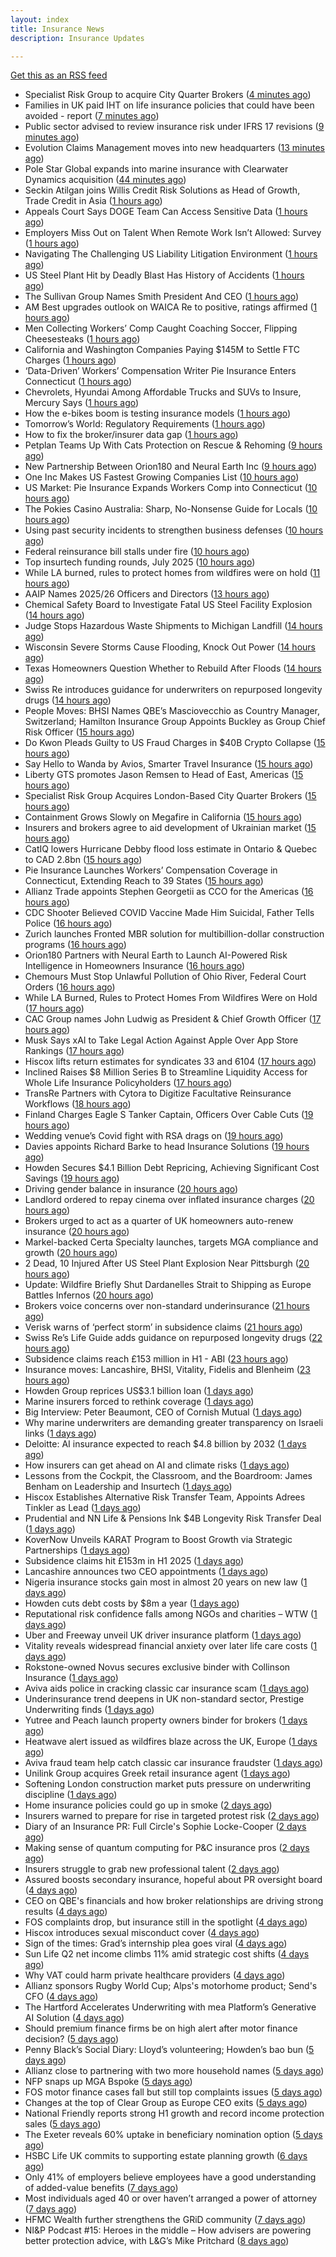 ```yaml
---
layout: index
title: Insurance News
description: Insurance Updates

---
```


[Get this as an RSS feed](/insurance.rss)

<!-- news_marker starts -->
- Specialist Risk Group to acquire City Quarter Brokers ([4 minutes ago](https://www.insurancebusinessmag.com/uk/news/breaking-news/specialist-risk-group-to-acquire-city-quarter-brokers-545954.aspx))
- Families in UK paid IHT on life insurance policies that could have been avoided - report ([7 minutes ago](https://www.insurancebusinessmag.com/uk/news/life-insurance/families-in-uk-paid-iht-on-life-insurance-policies-that-could-have-been-avoided--report-545953.aspx))
- Public sector advised to review insurance risk under IFRS 17 revisions ([9 minutes ago](https://www.insurancebusinessmag.com/uk/news/breaking-news/public-sector-advised-to-review-insurance-risk-under-ifrs-17-revisions-545952.aspx))
- Evolution Claims Management moves into new headquarters ([13 minutes ago](https://www.insurancebusinessmag.com/uk/news/breaking-news/evolution-claims-management-moves-into-new-headquarters-545951.aspx))
- Pole Star Global expands into marine insurance with Clearwater Dynamics acquisition ([44 minutes ago](https://www.reinsurancene.ws/pole-star-global-expands-into-marine-insurance-with-clearwater-dynamics-acquisition/))
- Seckin Atilgan joins Willis Credit Risk Solutions as Head of Growth, Trade Credit in Asia ([1 hours ago](https://www.reinsurancene.ws/seckin-atilgan-joins-willis-credit-risk-solutions-as-head-of-growth-trade-credit-in-asia/))
- Appeals Court Says DOGE Team Can Access Sensitive Data ([1 hours ago](https://www.insurancejournal.com/news/national/2025/08/13/835493.htm))
- Employers Miss Out on Talent When Remote Work Isn’t Allowed: Survey ([1 hours ago](https://www.insurancejournal.com/news/national/2025/08/13/835489.htm))
- Navigating The Challenging US Liability Litigation Environment ([1 hours ago](https://www.insurancejournal.com/news/national/2025/08/13/835502.htm))
- US Steel Plant Hit by Deadly Blast Has History of Accidents ([1 hours ago](https://www.insurancejournal.com/news/east/2025/08/13/835508.htm))
- The Sullivan Group Names Smith President And CEO ([1 hours ago](https://www.insurancejournal.com/news/west/2025/08/13/835512.htm))
- AM Best upgrades outlook on WAICA Re to positive, ratings affirmed ([1 hours ago](https://www.reinsurancene.ws/am-best-upgrades-outlook-on-waica-re-to-positive-ratings-affirmed/))
- Men Collecting Workers’ Comp Caught Coaching Soccer, Flipping Cheesesteaks ([1 hours ago](https://www.insurancejournal.com/news/east/2025/08/13/835291.htm))
- California and Washington Companies Paying $145M to Settle FTC Charges ([1 hours ago](https://www.insurancejournal.com/news/west/2025/08/13/835475.htm))
- ‘Data-Driven’ Workers’ Compensation Writer Pie Insurance Enters Connecticut ([1 hours ago](https://www.insurancejournal.com/news/east/2025/08/13/835421.htm))
- Chevrolets, Hyundai Among Affordable Trucks and SUVs to Insure, Mercury Says ([1 hours ago](https://www.insurancejournal.com/news/west/2025/08/13/835499.htm))
- How the e-bikes boom is testing insurance models ([1 hours ago](https://www.postonline.co.uk/personal/7958083/how-the-e-bikes-boom-is-testing-insurance-models))
- Tomorrow’s World: Regulatory Requirements ([1 hours ago](https://www.postonline.co.uk/regulation/7958154/tomorrow%E2%80%99s-world-regulatory-requirements))
- How to fix the broker/insurer data gap ([1 hours ago](https://www.postonline.co.uk/technology/7958025/how-to-fix-the-brokerinsurer-data-gap))
- Petplan Teams Up With Cats Protection on Rescue & Rehoming ([9 hours ago](https://insurance-edge.net/2025/08/12/petplan-teams-up-with-cats-protection-on-rescue-rehoming/))
- New Partnership Between Orion180 and Neural Earth Inc ([9 hours ago](https://insurance-edge.net/2025/08/12/new-partnership-between-orion180-and-neural-earth-inc/))
- One Inc Makes US Fastest Growing Companies List ([10 hours ago](https://insurance-edge.net/2025/08/12/one-inc-makes-us-fastest-growing-companies-list/))
- US Market: Pie Insurance Expands Workers Comp into Connecticut ([10 hours ago](https://insurance-edge.net/2025/08/12/us-market-pie-insurance-expands-workers-comp-into-connecticut/))
- The Pokies Casino Australia: Sharp, No-Nonsense Guide for Locals ([10 hours ago](https://insurance-edge.net/2025/08/12/the-pokies-casino-australia-login-bonuses-payid-banking/))
- Using past security incidents to strengthen business defenses ([10 hours ago](https://www.dig-in.com/opinion/using-past-cybersecurity-incidents-to-strengthen-business-defenses))
- Federal reinsurance bill stalls under fire ([10 hours ago](https://www.dig-in.com/news/federal-reinsurance-bill-stalls-under-fire))
- Top insurtech funding rounds, July 2025 ([10 hours ago](https://www.dig-in.com/list/top-insurtech-funding-rounds-july-2025))
- While LA burned, rules to protect homes from wildfires were on hold ([11 hours ago](https://www.dig-in.com/articles/rules-to-protect-homes-from-wildfires-on-hold-la-fires))
- AAIP Names 2025/26 Officers and Directors ([13 hours ago](https://www.insurancejournal.com/news/southcentral/2025/08/12/835484.htm))
- Chemical Safety Board to Investigate Fatal US Steel Facility Explosion ([14 hours ago](https://www.insurancejournal.com/news/east/2025/08/12/835451.htm))
- Judge Stops Hazardous Waste Shipments to Michigan Landfill ([14 hours ago](https://www.insurancejournal.com/news/midwest/2025/08/12/835462.htm))
- Wisconsin Severe Storms Cause Flooding, Knock Out Power ([14 hours ago](https://www.insurancejournal.com/news/midwest/2025/08/12/835459.htm))
- Texas Homeowners Question Whether to Rebuild After Floods ([14 hours ago](https://www.insurancejournal.com/news/southcentral/2025/08/12/835448.htm))
- Swiss Re introduces guidance for underwriters on repurposed longevity drugs ([14 hours ago](https://www.reinsurancene.ws/swiss-re-introduces-guidance-for-underwriters-on-repurposed-longevity-drugs/))
- People Moves: BHSI Names QBE’s Masciovecchio as Country Manager, Switzerland; Hamilton Insurance Group Appoints Buckley as Group Chief Risk Officer ([15 hours ago](https://www.insurancejournal.com/news/international/2025/08/12/835438.htm))
- Do Kwon Pleads Guilty to US Fraud Charges in $40B Crypto Collapse ([15 hours ago](https://www.insurancejournal.com/news/national/2025/08/12/835435.htm))
- Say Hello to Wanda by Avios, Smarter Travel Insurance ([15 hours ago](https://insurance-edge.net/2025/08/12/say-hello-to-wanda-by-avios-smarter-travel-insurance/))
- Liberty GTS promotes Jason Remsen to Head of East, Americas ([15 hours ago](https://www.reinsurancene.ws/liberty-gts-promotes-jason-remsen-to-head-of-east-americas/))
- Specialist Risk Group Acquires London-Based City Quarter Brokers ([15 hours ago](https://www.insurancejournal.com/news/international/2025/08/12/835425.htm))
- Containment Grows Slowly on Megafire in California ([15 hours ago](https://www.insurancejournal.com/news/west/2025/08/12/835429.htm))
- Insurers and brokers agree to aid development of Ukrainian market ([15 hours ago](https://www.postonline.co.uk/news/7958879/insurers-and-brokers-agree-to-aid-development-of-ukrainian-market))
- CatIQ lowers Hurricane Debby flood loss estimate in Ontario & Quebec to CAD 2.8bn ([15 hours ago](https://www.reinsurancene.ws/catiq-lowers-hurricane-debby-flood-loss-estimate-in-ontario-quebec-to-cad-2-8bn/))
- Pie Insurance Launches Workers’ Compensation Coverage in Connecticut, Extending Reach to 39 States ([15 hours ago](https://www.insurtechinsights.com/pie-insurance-launches-workers-compensation-coverage-in-connecticut-extending-reach-to-39-states/))
- Allianz Trade appoints Stephen Georgetii as CCO for the Americas ([16 hours ago](https://www.reinsurancene.ws/allianz-trade-appoints-stephen-georgetii-as-cco-for-the-americas/))
- CDC Shooter Believed COVID Vaccine Made Him Suicidal, Father Tells Police ([16 hours ago](https://www.insurancejournal.com/news/southeast/2025/08/12/835406.htm))
- Zurich launches Fronted MBR solution for multibillion-dollar construction programs ([16 hours ago](https://www.reinsurancene.ws/zurich-launches-fronted-mbr-solution-for-multibillion-dollar-construction-programs/))
- Orion180 Partners with Neural Earth to Launch AI-Powered Risk Intelligence in Homeowners Insurance ([16 hours ago](https://www.insurtechinsights.com/orion180-partners-with-neural-earth-to-launch-ai-powered-risk-intelligence-in-homeowners-insurance/))
- Chemours Must Stop Unlawful Pollution of Ohio River, Federal Court Orders ([16 hours ago](https://www.insurancejournal.com/news/southeast/2025/08/12/835394.htm))
- While LA Burned, Rules to Protect Homes From Wildfires Were on Hold ([17 hours ago](https://www.insurancejournal.com/news/west/2025/08/12/835391.htm))
- CAC Group names John Ludwig as President & Chief Growth Officer ([17 hours ago](https://www.reinsurancene.ws/cac-group-names-john-ludwig-as-president-chief-growth-officer/))
- Musk Says xAI to Take Legal Action Against Apple Over App Store Rankings ([17 hours ago](https://www.insurancejournal.com/news/national/2025/08/12/835379.htm))
- Hiscox lifts return estimates for syndicates 33 and 6104 ([17 hours ago](https://www.reinsurancene.ws/hiscox-lifts-return-estimates-for-syndicates-33-and-6104/))
- Inclined Raises $8 Million Series B to Streamline Liquidity Access for Whole Life Insurance Policyholders ([17 hours ago](https://www.insurtechinsights.com/inclined-raises-8-million-series-b-to-streamline-liquidity-access-for-whole-life-insurance-policyholders/))
- TransRe Partners with Cytora to Digitize Facultative Reinsurance Workflows ([18 hours ago](https://www.insurtechinsights.com/transre-partners-with-cytora-to-digitize-facultative-reinsurance-workflows/))
- Finland Charges Eagle S Tanker Captain, Officers Over Cable Cuts ([19 hours ago](https://www.insurancejournal.com/news/international/2025/08/12/835374.htm))
- Wedding venue’s Covid fight with RSA drags on ([19 hours ago](https://www.postonline.co.uk/commercial/7958873/wedding-venue%E2%80%99s-covid-fight-with-rsa-drags-on))
- Davies appoints Richard Barke to head Insurance Solutions ([19 hours ago](https://www.insurancebusinessmag.com/uk/news/breaking-news/davies-appoints-richard-barke-to-head-insurance-solutions-545841.aspx))
- Howden Secures $4.1 Billion Debt Repricing, Achieving Significant Cost Savings ([19 hours ago](https://www.insurtechinsights.com/howden-secures-4-1-billion-debt-repricing-achieving-significant-cost-savings/))
- Driving gender balance in insurance ([20 hours ago](https://www.insurancebusinessmag.com/uk/news/breaking-news/driving-gender-balance-in-insurance-545839.aspx))
- Landlord ordered to repay cinema over inflated insurance charges ([20 hours ago](https://www.insurancebusinessmag.com/uk/news/legal-insights/landlord-ordered-to-repay-cinema-over-inflated-insurance-charges-545828.aspx))
- Brokers urged to act as a quarter of UK homeowners auto-renew insurance ([20 hours ago](https://www.insurancebusinessmag.com/uk/news/property-insurance/brokers-urged-to-act-as-a-quarter-of-uk-homeowners-autorenew-insurance-545833.aspx))
- Markel-backed Certa Specialty launches, targets MGA compliance and growth ([20 hours ago](https://www.insurancebusinessmag.com/uk/news/breaking-news/markelbacked-certa-specialty-launches-targets-mga-compliance-and-growth-545826.aspx))
- 2 Dead, 10 Injured After US Steel Plant Explosion Near Pittsburgh ([20 hours ago](https://www.insurancejournal.com/news/east/2025/08/12/835339.htm))
- Update: Wildfire Briefly Shut Dardanelles Strait to Shipping as Europe Battles Infernos ([20 hours ago](https://www.insurancejournal.com/news/international/2025/08/12/835363.htm))
- Brokers voice concerns over non-standard underinsurance ([21 hours ago](https://www.postonline.co.uk/broker/7958868/brokers-voice-concerns-over-non-standard-underinsurance))
- Verisk warns of ‘perfect storm’ in subsidence claims ([21 hours ago](https://www.postonline.co.uk/news/7958874/verisk-warns-of-%E2%80%98perfect-storm%E2%80%99-in-subsidence-claims))
- Swiss Re’s Life Guide adds guidance on repurposed longevity drugs ([22 hours ago](https://ifamagazine.com/swiss-res-life-guide-adds-guidance-on-repurposed-longevity-drugs/))
- Subsidence claims reach £153 million in H1 - ABI ([23 hours ago](https://www.insurancebusinessmag.com/uk/news/catastrophe/subsidence-claims-reach-153-million-in-h1--abi-545817.aspx))
- Insurance moves: Lancashire, BHSI, Vitality, Fidelis and Blenheim ([23 hours ago](https://www.insurancebusinessmag.com/uk/news/breaking-news/insurance-moves-lancashire-bhsi-vitality-fidelis-and-blenheim-545816.aspx))
- Howden Group reprices US$3.1 billion loan ([1 days ago](https://www.insurancebusinessmag.com/uk/news/breaking-news/howden-group-reprices-us3-1-billion-loan-545809.aspx))
- Marine insurers forced to rethink coverage ([1 days ago](https://www.insurancebusinessmag.com/uk/news/marine/marine-insurers-forced-to-rethink-coverage-545808.aspx))
- Big Interview: Peter Beaumont, CEO of Cornish Mutual ([1 days ago](https://www.postonline.co.uk/commercial/7957996/big-interview-peter-beaumont-ceo-of-cornish-mutual))
- Why marine underwriters are demanding greater transparency on Israeli links ([1 days ago](https://www.postonline.co.uk/lloyd%E2%80%99slondon/7958862/why-marine-underwriters-are-demanding-greater-transparency-on-israeli-links))
- Deloitte: AI insurance expected to reach $4.8 billion by 2032 ([1 days ago](https://www.dig-in.com/news/deloitte-ai-insurance-expected-to-reach-4-8-billion-by-2032))
- How insurers can get ahead on AI and climate risks ([1 days ago](https://www.dig-in.com/news/how-insurers-can-get-ahead-on-ai-and-climate-risks))
- Lessons from the Cockpit, the Classroom, and the Boardroom: James Benham on Leadership and Insurtech ([1 days ago](https://www.insurtechinsights.com/lessons-from-the-cockpit-the-classroom-and-the-boardroom-james-benham-on-leadership-and-insurtech/))
- Hiscox Establishes Alternative Risk Transfer Team, Appoints Adrees Tinkler as Lead ([1 days ago](https://www.insurtechinsights.com/hiscox-establishes-alternative-risk-transfer-team-appoints-adrees-tinkler-as-lead/))
- Prudential and NN Life & Pensions Ink $4B Longevity Risk Transfer Deal ([1 days ago](https://www.insurtechinsights.com/prudential-and-nn-life-pensions-ink-4b-longevity-risk-transfer-deal/))
- KoverNow Unveils KARAT Program to Boost Growth via Strategic Partnerships ([1 days ago](https://www.insurtechinsights.com/kovernow-unveils-karat-program-to-boost-growth-via-strategic-partnerships/))
- Subsidence claims hit £153m in H1 2025 ([1 days ago](https://www.postonline.co.uk/claims/7958872/subsidence-claims-hit-%C2%A3153m-in-h1-2025))
- Lancashire announces two CEO appointments ([1 days ago](https://www.postonline.co.uk/lloyd%E2%80%99slondon/7958870/lancashire-announces-two-ceo-appointments))
- Nigeria insurance stocks gain most in almost 20 years on new law ([1 days ago](https://www.dig-in.com/articles/nigeria-insurance-stocks-gain-most-20-years-on-new-law))
- Howden cuts debt costs by $8m a year ([1 days ago](https://www.postonline.co.uk/news/7958871/howden-cuts-debt-costs-by-8m-a-year))
- Reputational risk confidence falls among NGOs and charities – WTW ([1 days ago](https://www.insurancebusinessmag.com/uk/news/non-profits/reputational-risk-confidence-falls-among-ngos-and-charities--wtw-545741.aspx))
- Uber and Freeway unveil UK driver insurance platform ([1 days ago](https://www.postonline.co.uk/personal/7958864/uber-and-freeway-unveil-uk-driver-insurance-platform))
- Vitality reveals widespread financial anxiety over later life care costs ([1 days ago](https://ifamagazine.com/vitality-reveals-widespread-financial-anxiety-over-later-life-care-costs/))
- Rokstone-owned Novus secures exclusive binder with Collinson Insurance ([1 days ago](https://www.insurancebusinessmag.com/uk/news/breaking-news/rokstoneowned-novus-secures-exclusive-binder-with-collinson-insurance-545690.aspx))
- Aviva aids police in cracking classic car insurance scam ([1 days ago](https://www.postonline.co.uk/claims/7958866/aviva-aids-police-in-cracking-classic-car-insurance-scam))
- Underinsurance trend deepens in UK non-standard sector, Prestige Underwriting finds ([1 days ago](https://www.insurancebusinessmag.com/uk/news/breaking-news/underinsurance-trend-deepens-in-uk-nonstandard-sector-prestige-underwriting-finds-545681.aspx))
- Yutree and Peach launch property owners binder for brokers ([1 days ago](https://www.insurancebusinessmag.com/uk/news/property-insurance/yutree-and-peach-launch-property-owners-binder-for-brokers-545680.aspx))
- Heatwave alert issued as wildfires blaze across the UK, Europe ([1 days ago](https://www.insurancebusinessmag.com/uk/news/catastrophe/heatwave-alert-issued-as-wildfires-blaze-across-the-uk-europe-545668.aspx))
- Aviva fraud team help catch classic car insurance fraudster ([1 days ago](https://www.insurancebusinessmag.com/uk/news/auto-motor/aviva-fraud-team-help-catch-classic-car-insurance-fraudster-545667.aspx))
- Unilink Group acquires Greek retail insurance agent ([1 days ago](https://www.insurancebusinessmag.com/uk/news/breaking-news/unilink-group-acquires-greek-retail-insurance-agent-545666.aspx))
- Softening London construction market puts pressure on underwriting discipline ([1 days ago](https://www.insurancebusinessmag.com/uk/news/construction-engineering/softening-london-construction-market-puts-pressure-on-underwriting-discipline-545665.aspx))
- Home insurance policies could go up in smoke ([2 days ago](https://www.insurancebusinessmag.com/uk/news/property-insurance/home-insurance-policies-could-go-up-in-smoke-545663.aspx))
- Insurers warned to prepare for rise in targeted protest risk ([2 days ago](https://www.postonline.co.uk/risk-management/7958207/insurers-warned-to-prepare-for-rise-in-targeted-protest-risk))
- Diary of an Insurance PR: Full Circle's Sophie Locke-Cooper ([2 days ago](https://www.postonline.co.uk/people/7957975/diary-of-an-insurance-pr-full-circles-sophie-locke-cooper))
- Making sense of quantum computing for P&C insurance pros ([2 days ago](https://www.dig-in.com/opinion/making-sense-of-quantum-computing-for-p-c-insurance-pros))
- Insurers struggle to grab new professional talent ([2 days ago](https://www.dig-in.com/news/insurers-struggle-to-grab-new-professional-talent))
- Assured boosts secondary insurance, hopeful about PR oversight board ([4 days ago](https://www.dig-in.com/news/assured-boosts-secondary-insurance-hopeful-about-pr-oversight-board))
- CEO on QBE's financials and how broker relationships are driving strong results ([4 days ago](https://www.insurancebusinessmag.com/uk/news/breaking-news/ceo-on-qbes-financials-and-how-broker-relationships-are-driving-strong-results-545610.aspx))
- FOS complaints drop, but insurance still in the spotlight ([4 days ago](https://www.insurancebusinessmag.com/uk/news/breaking-news/fos-complaints-drop-but-insurance-still-in-the-spotlight-545600.aspx))
- Hiscox introduces sexual misconduct cover ([4 days ago](https://www.postonline.co.uk/commercial/7958861/hiscox-introduces-sexual-misconduct-cover))
- Sign of the times: Grad’s internship plea goes viral ([4 days ago](https://www.postonline.co.uk/news/7958858/sign-of-the-times-grad%E2%80%99s-internship-plea-goes-viral))
- Sun Life Q2 net income climbs 11% amid strategic cost shifts ([4 days ago](https://www.insurancebusinessmag.com/uk/news/breaking-news/sun-life-q2-net-income-climbs-11-amid-strategic-cost-shifts-545533.aspx))
- Why VAT could harm private healthcare providers ([4 days ago](https://ifamagazine.com/why-vat-could-harm-private-healthcare-providers/))
- Allianz sponsors Rugby World Cup; Alps's motorhome product; Send's CFO ([4 days ago](https://www.postonline.co.uk/news/7958853/allianz-sponsors-rugby-world-cup-alpss-motorhome-product-sends-cfo))
- The Hartford Accelerates Underwriting with mea Platform’s Generative AI Solution ([4 days ago](https://www.insurtechinsights.com/the-hartford-accelerates-underwriting-with-mea-platforms-generative-ai-solution/))
- Should premium finance firms be on high alert after motor finance decision? ([5 days ago](https://www.postonline.co.uk/regulation/7958311/should-premium-finance-firms-be-on-high-alert-after-motor-finance-decision))
- Penny Black’s Social Diary: Lloyd’s volunteering; Howden’s bao bun ([5 days ago](https://www.postonline.co.uk/people/7958082/penny-black%E2%80%99s-social-diary-lloyd%E2%80%99s-volunteering-howden%E2%80%99s-bao-bun))
- Allianz close to partnering with two more household names ([5 days ago](https://www.postonline.co.uk/news/7958857/allianz-close-to-partnering-with-two-more-household-names))
- NFP snaps up MGA Bspoke ([5 days ago](https://www.postonline.co.uk/news/7958856/nfp-snaps-up-mga-bspoke))
- FOS motor finance cases fall but still top complaints issues ([5 days ago](https://www.postonline.co.uk/personal/7958855/fos-motor-finance-cases-fall-but-still-top-complaints-issues))
- Changes at the top of Clear Group as Europe CEO exits ([5 days ago](https://www.postonline.co.uk/news/7958854/changes-at-the-top-of-clear-group-as-europe-ceo-exits))
- National Friendly reports strong H1 growth and record income protection sales ([5 days ago](https://ifamagazine.com/national-friendly-reports-strong-h1-growth-and-record-income-protection-sales/))
- The Exeter reveals 60% uptake in beneficiary nomination option ([5 days ago](https://ifamagazine.com/the-exeter-reveals-60-uptake-in-beneficiary-nomination-option/))
- HSBC Life UK commits to supporting estate planning growth ([6 days ago](https://ifamagazine.com/hsbc-life-uk-commits-to-supporting-estate-planning-growth/))
- Only 41% of employers believe employees have a good understanding of added-value benefits ([7 days ago](https://ifamagazine.com/only-41-of-employers-believe-employees-have-a-good-understanding-of-added-value-benefits/))
- Most individuals aged 40 or over haven’t arranged a power of attorney ([7 days ago](https://ifamagazine.com/most-individuals-aged-40-or-over-havent-arranged-a-power-of-attorney/))
- HFMC Wealth further strengthens the GRiD community ([7 days ago](https://ifamagazine.com/hfmc-wealth-further-strengthens-the-grid-community/))
- NI&P Podcast #15: Heroes in the middle – How advisers are powering better protection advice, with L&G’s Mike Pritchard ([8 days ago](https://ifamagazine.com/nip-podcast-15-heroes-in-the-middle-how-advisers-are-powering-better-protection-advice-with-lgs-mike-pritchard/))

<!-- news_marker ends -->
